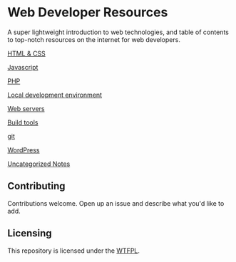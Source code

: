 Web Developer Resources
=

A super lightweight introduction to web technologies, and table of contents to top-notch
resources on the internet for web developers.

[HTML & CSS](html-and-css.md)

[Javascript](javascript.md)

[PHP](php.md)

[Local development environment](local-development-environment.md)

[Web servers](web-servers.md)

[Build tools](build-tools.md)

[git](git.md)

[WordPress](wordpress.md)

[Uncategorized Notes](uncategorized.md)

## Contributing

Contributions welcome. Open up an issue and describe what you'd like to add.

## Licensing

This repository is licensed under the [WTFPL](LICENSE).